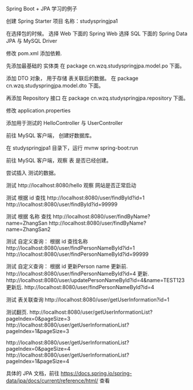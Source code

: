 Spring Boot + JPA 学习的例子 



创建 Spring Starter 项目
名称：studyspringjpa1



在选择包的时候。
选择 Web 下面的 Spring Web
选择 SQL 下面的 Spring Data JPA 与 MySQL Driver


修改 pom.xml 
添加依赖.



先添加最基础的 实体类
在 package cn.wzq.studyspringjpa.model.po  下面。


添加 DTO 对象， 用于存储 表关联后的数据。
在 package cn.wzq.studyspringjpa.model.dto  下面。


再添加 Repository 接口
在 package cn.wzq.studyspringjpa.repository 下面。



修改 application.properties



添加用于测试的 HelloController 与 UserController



前往 MySQL 客户端， 创建好数据库。



在 studyspringjpa1 目录下，运行
mvnw spring-boot:run



前往 MySQL 客户端，观察 表 是否已经创建。

尝试插入 测试的数据。



测试
http://localhost:8080/hello
观察 网站是否正常启动



测试 根据 id 查找
http://localhost:8080/user/findById?id=1
http://localhost:8080/user/findById?id=99999


测试 根据 名称 查找
http://localhost:8080/user/findByName?name=ZhangSan
http://localhost:8080/user/findByName?name=ZhangSan2



测试 自定义查询： 根据 id 查找名称
http://localhost:8080/user/findPersonNameById?id=1
http://localhost:8080/user/findPersonNameById?id=99999


测试 自定义查询： 根据 id 更新Person name
更新前.
http://localhost:8080/user/findPersonNameById?id=4
更新.
http://localhost:8080/user/updatePersonNameById?id=4&name=TEST123
更新后.
http://localhost:8080/user/findPersonNameById?id=4



测试 表关联查询
http://localhost:8080/user/getUserInformation?id=1



测试翻页.
http://localhost:8080/user/getUserInformationList?pageIndex=0&pageSize=3
http://localhost:8080/user/getUserInformationList?pageIndex=1&pageSize=3


http://localhost:8080/user/getUserInformationList?pageIndex=0&pageSize=4
http://localhost:8080/user/getUserInformationList?pageIndex=1&pageSize=4







具体的 JPA 文档，前往 
https://docs.spring.io/spring-data/jpa/docs/current/reference/html/
查看

